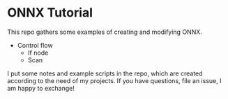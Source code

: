 # ONNX Tutorial

This repo gathers some examples of creating and modifying ONNX.

* Control flow
    * If node
    * Scan

I put some notes and example scripts in the repo, which are created according to the need of my projects. If you have questions, file an issue, I am happy to exchange!
